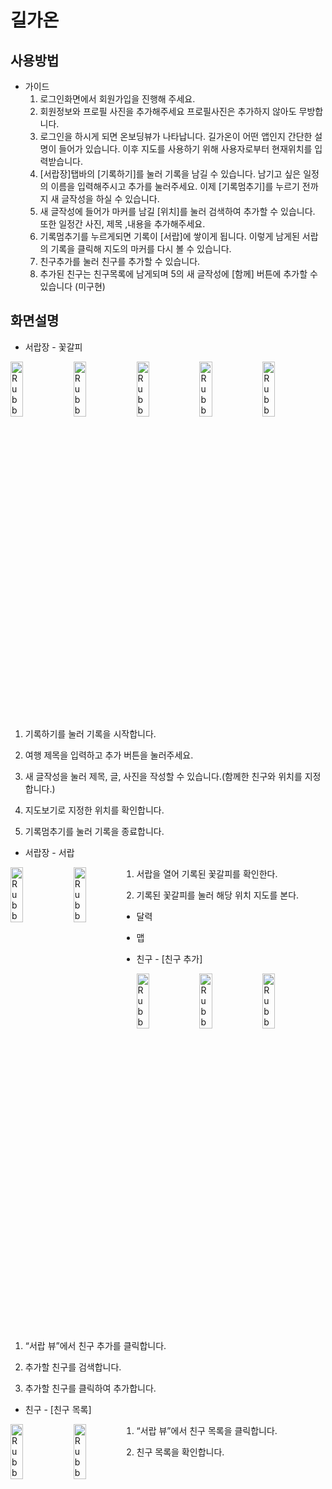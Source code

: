 # 길가온

## 사용방법
- 가이드
    1. 로그인화면에서 회원가입을 진행해 주세요.
    2. 회원정보와 프로필 사진을 추가해주세요  프로필사진은 추가하지 않아도 무방합니다.
    3. 로그인을 하시게 되면 온보딩뷰가 나타납니다. 길가온이 어떤 앱인지 간단한 설명이 들어가 있습니다. 이후 지도를 사용하기 위해 사용자로부터 현재위치를 입력받습니다.
    4. [서랍장]탭바의 [기록하기]를 눌러 기록을 남길 수 있습니다. 남기고 싶은 일정의 이름을 입력해주시고 추가를 눌러주세요. 이제 [기록멈추기]를 누르기 전까지 새 글작성을 하실 수 있습니다.
    5. 새 글작성에 들어가 마커를 남길 [위치]를 눌러 검색하여 추가할 수 있습니다. 또한 일정간 사진, 제목 ,내용을 추가해주세요.
    6. 기록멈추기를 누르게되면 기록이 [서랍]에 쌓이게 됩니다. 이렇게 남게된 서랍의 기록을 클릭해 지도의 마커를 다시 볼 수 있습니다.
    7. 친구추가를 눌러 친구를 추가할 수 있습니다.
    8. 추가된 친구는 친구목록에 남게되며 5의 새 글작성에 [함께] 버튼에 추가할 수 있습니다 (미구현)

## 화면설명


- 서랍장 - 꽃갈피

<img src="https://github.com/APPSCHOOL1-REPO/mvp-20221216-lab03/blob/main/screenshot/keroro1.png" width="20%" height="15%" title="px(픽셀) 크기 설정" alt="RubberDuck" style="float:left;"></img><img src="https://github.com/APPSCHOOL1-REPO/mvp-20221216-lab03/blob/main/screenshot/keroro2.png" width="20%" height="15%" title="px(픽셀) 크기 설정" alt="RubberDuck" style="float:left;"></img><img src="https://github.com/APPSCHOOL1-REPO/mvp-20221216-lab03/blob/main/screenshot/keroro3.png" width="20%" height="15%" title="px(픽셀) 크기 설정" alt="RubberDuck" style="float:left;"></img><img src="https://github.com/APPSCHOOL1-REPO/mvp-20221216-lab03/blob/main/screenshot/keroro4.png" width="20%" height="15%" title="px(픽셀) 크기 설정" alt="RubberDuck" style="float:left;"></img><img src="https://github.com/APPSCHOOL1-REPO/mvp-20221216-lab03/blob/main/screenshot/keroro5.png" width="20%" height="15%" title="px(픽셀) 크기 설정" alt="RubberDuck" style="float:left;"></img>

1. 기록하기를 눌러 기록을 시작합니다.

2. 여행 제목을 입력하고 추가 버튼을 눌러주세요.
    
3. 새 글작성을 눌러 제목, 글, 사진을 작성할 수 있습니다.(함께한 친구와 위치를 지정합니다.)
    
4. 지도보기로 지정한 위치를 확인합니다. 
    
5. 기록멈추기를 눌러 기록을 종료합니다.
    
- 서랍장 - 서랍

<img src="https://github.com/APPSCHOOL1-REPO/mvp-20221216-lab03/blob/main/screenshot/keroro7.png" width="20%" height="15%" title="px(픽셀) 크기 설정" alt="RubberDuck" style="float:left;"></img><img src="https://github.com/APPSCHOOL1-REPO/mvp-20221216-lab03/blob/main/screenshot/keroro8.png" width="20%" height="15%" title="px(픽셀) 크기 설정" alt="RubberDuck" style="float:left;"></img>
1. 서랍을 열어 기록된 꽃갈피를 확인한다.
    
2. 기록된 꽃갈피를 눌러 해당 위치 지도를 본다.

- 달력


- 맵

- 친구 - [친구 추가]

<img src="https://github.com/APPSCHOOL1-REPO/mvp-20221216-lab03/blob/main/screenshot/13.png" width="20%" height="15%" title="px(픽셀) 크기 설정" alt="RubberDuck" style="float:left;"></img>
<img src="https://github.com/APPSCHOOL1-REPO/mvp-20221216-lab03/blob/main/screenshot/14.png" width="20%" height="15%" title="px(픽셀) 크기 설정" alt="RubberDuck" style="float:left;"></img>
<img src="https://github.com/APPSCHOOL1-REPO/mvp-20221216-lab03/blob/main/screenshot/15.png" width="20%" height="15%" title="px(픽셀) 크기 설정" alt="RubberDuck" style="float:left;"></img>

1. “서랍 뷰”에서 친구 추가를 클릭합니다.

2. 추가할 친구를 검색합니다.

3. 추가할 친구를 클릭하여 추가합니다.

- 친구 - [친구 목록]

<img src="https://github.com/APPSCHOOL1-REPO/mvp-20221216-lab03/blob/main/screenshot/13.png" width="20%" height="15%" title="px(픽셀) 크기 설정" alt="RubberDuck" style="float:left;"></img>
<img src="https://github.com/APPSCHOOL1-REPO/mvp-20221216-lab03/blob/main/screenshot/16.png" width="20%" height="15%" title="px(픽셀) 크기 설정" alt="RubberDuck" style="float:left;"></img>

1. “서랍 뷰”에서 친구 목록을 클릭합니다.

2. 친구 목록을 확인합니다.

